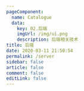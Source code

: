 ```yaml
---
pageComponent:
  name: Catalogue
  data:
    key: 02.后端
    imgUrl: /img/ui.png
    description: 后端相关技术
title: 后端
date: 2020-03-11 21:50:54
permalink: /server
sidebar: false
article: false
comment: false
editLink: false
---
```

